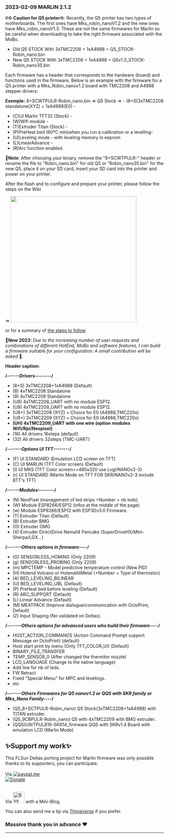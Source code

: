 ### 2023-02-09 MARLIN 2.1.2

 #♻️ **Caution for Q5 printer**♻️: 
 Recently, the Q5 printer has two types of motherboards. The first ones have Mks_robin_nanoV1.2 and the new ones have Mks_robin_nanoV1.3. These are not the same firmwares for Marlin so be careful when downloading to take the right firmware associated with the MoBo.

 - Old Q5 STOCK With 3xTMC2208 + 1xA4988 = Q5_STOCK-Robin_nano.bin
 - New Q5 STOCK With 3xTMC2208 + 1xA4988 = Q5v1.3_STOCK-Robin_nano35.bin

Each firmware has a header that corresponds to the hardware (board) and functions used in the firmware.
Below is an example with the firmware for a Q5 printer with a Mks_Robin_nanov1.2 board with TMC2208 and A4988 stepper drivers:

**Exemple:**
8+SCWTPULR-Robin_nano.bin => Q5 Stock
=> - (8+S)3xTMC2208 standalone(XYZ) + 1xA4988(E0) - 
   - (C)UI Marlin TFT32 (Stock) - 
   - (W)Wifi module - 
   - (T)Extruder Titan (Stock) - 
   - (P)PreHeat bed (60°C min)when you run a calibration or a levelling- 
   - (U)Leveling mode - with leveling memory in eeprom
   - (L)LinearAdvance - 
   - (R)Arc function enabled.

  🔧**Note**: After choosing your binary, remove the "8+SCWTPULR-" header or rename the file to "Robin_nano.bin" for old Q5 or "Robin_nano35.bin" for the new Q5,
  place it on your SD card, insert your SD card into the printer and power on your printer.
  
  After the flash and to configure and prepare your printer, please follow the steps on the Wiki
  
   => [<img width=400 src="https://github.com/Foxies-CSTL/Marlin_2.1.x/wiki/icons/FLSun-Wiki.png" />](https://github.com/Foxies-CSTL/Marlin_2.1.x/wiki/2.SETTINGS-THE-PRINTER)

  or for a summary of [the steps to follow](../Instructions.md)

  📌**New 2023:**
  *Due to the increasing number of user requests and combinations of different HotEnd, MoBo and software features, I can build a firmware suitable for your configuration: A small contribution will be asked* 🍻.
  
  
  **Header caption:**

  **/*------Drivers--------*/**
  - (8+S) 3xTMC2208+1xA4988 (Default) 
  - (8) 4xTMC2208 Standalone
  - (9) 4xTMC2209 Standalone
  - (U8) 4xTMC2208_UART with no module ESP12.
  - (U9) 4xTMC2209_UART with no module ESP12.
  - (U8+) 3xTMC2208 (XYZ) + Choice for E0 (A4988,TMC220x) 
  - (U9+) 3xTMC2209 (XYZ) + Choice for E0 (A4988,TMC220x)
  - **(UH) 4xTMC2209_UART with one wire (option modules Wifi/Rpi/Neopixel)**
  - (16) All drivers 16steps (default)
  - (32) All drivers 32steps (TMC-UART)

  **/*-------Options UI TFT--------*/**
  - (F) UI STANDARD (Emulation LCD screen on TFT)
  - (C) UI MARLIN (TFT Color screen) (Default)
  - (I) UI MKS (TFT Color screen>=480x320 use Lvgl/NANOv2-3)
  - (r) UI STANDARD (Marlin Mode on TFT FOR SKR/NANOv2-3 include BTT's TFT)

  **/*------Modules--------*/**
  - (N) NeoPixel (management of led strips +Number = nb leds)
  - (W) Module ESP8266/ESP12 (infos at the middle of the page)
  - (w) Module ESP8266/ESP12 with ESP3Dv3.0 Firmware.
  - (T) Extruder Titan (Default)
  - (B) Extruder BMG
  - (O) Extruder OMG
  - (X) Extruder DirectDrive Nema14 Pancake (SuperDriveHX/Mini-Sherpa/LGX...)
  
  **/*-------Others options in firmware----*/**
  - (G) SENSORLESS_HOMING (Only 2209)
  - (g) SENSORLESS_PROBING (Only 2209)
  - (m) MPCTEMP - Model predictive temperature control (New PID)
  - (H) Hotend Volcano or HotendAllMetal (+Number = Type of thermistor)
  - (A) BED_LEVELING_BILINEAR
  - (U) BED_LEVELING_UBL (Default)
  - (P) PreHeat bed before leveling (Default)
  - (R) ARC_SUPPORT (Default)
  - (L) Linear Advance (Default)
  - (M) MEATPACK (Improve dialogue/communication with OctoPrint, Default)
  - (Z) Input Shaping (No validated on Deltas).

  **/*-------Others options for advanced users who build their firmware----*/**
  - HOST_ACTION_COMMANDS (Action Command Prompt support Message on OctoPrint) (default)
  - Host start print by menu (Only TFT_COLOR_UI) (Default)
  - BINARY_FILE_TRANSFER
  - TEMP_SENSOR_0 (After changed the thermitor nozzle)
  - LCD_LANGUAGE (Change to the native language)
  - Add line for nb of leds.
  - FW Retract
  - Fixed "Special Menu" for MPC and levelings.
  - etc 
 
  **/*-------Others Firmwares for Q5 nanov1.2 or QQS with SKR family or Mks_Nano Family----*/**
  - (Q5_8+SCTPULR-Robin_nano)   Q5 Stock(3xTMC2208+1xA4988) with TITAN extruder. 
  - (Q5_9CBPULR-Robin_nano)     Q5 with 4xTMC2209 with BMG extruder.
  - (QQS)U9rTPULR16-SKR14_firmware QQS with SKRv1.4 Board with emulation LCD (Marlin Mode)
 ## ✨Support my work✨

  This FLSun Deltas porting project for Marlin firmware was only possible thanks to its supporters, you can participate:
 <br/>
  <br/> Via [![paypal.me](./icons/paypal_50px.png)](https://www.paypal.me/Foxies40)<br/>[![Donate](https://img.shields.io/badge/Donate-Thanks-green)](https://paypal.me/Foxies40)<br/>
<br/>
 
Via   <a href='https://ko-fi.com/U7U77F782' target='_blank'><img height='36' style='border:0px;height:36px;' src='https://cdn.ko-fi.com/cdn/kofi4.png?v=3' border='0' alt='Buy Me a Coffee at ko-fi.com' /></a>   with a Mini-Blog.

  You can also send me a tip via [Thingiverse](https://www.thingiverse.com/FamStel/about) if you prefer.
 ### Massive thank you in advance :heart:
***